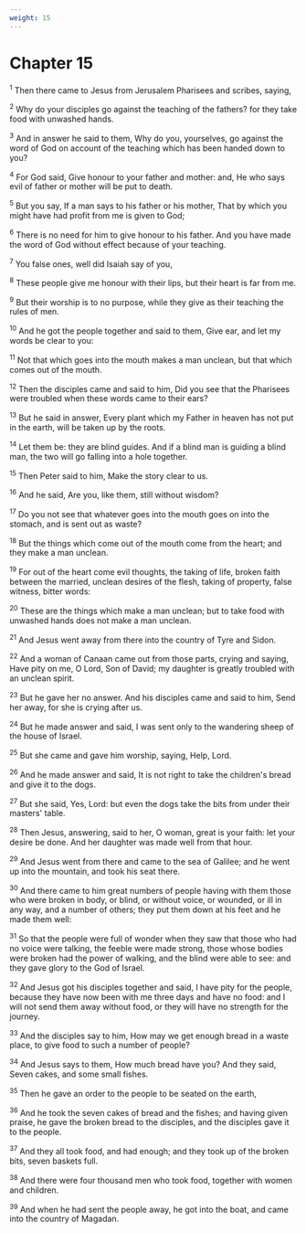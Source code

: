 ```yaml
---
weight: 15
---
```


# Chapter 15

<sup>1</sup> Then there came to Jesus from Jerusalem Pharisees and scribes, saying, 

<sup>2</sup> Why do your disciples go against the teaching of the fathers? for they take food with unwashed hands. 

<sup>3</sup> And in answer he said to them, Why do you, yourselves, go against the word of God on account of the teaching which has been handed down to you? 

<sup>4</sup> For God said, Give honour to your father and mother: and, He who says evil of father or mother will be put to death. 

<sup>5</sup> But you say, If a man says to his father or his mother, That by which you might have had profit from me is given to God; 

<sup>6</sup> There is no need for him to give honour to his father. And you have made the word of God without effect because of your teaching. 

<sup>7</sup> You false ones, well did Isaiah say of you, 

<sup>8</sup> These people give me honour with their lips, but their heart is far from me. 

<sup>9</sup> But their worship is to no purpose, while they give as their teaching the rules of men. 

<sup>10</sup> And he got the people together and said to them, Give ear, and let my words be clear to you: 

<sup>11</sup> Not that which goes into the mouth makes a man unclean, but that which comes out of the mouth. 

<sup>12</sup> Then the disciples came and said to him, Did you see that the Pharisees were troubled when these words came to their ears? 

<sup>13</sup> But he said in answer, Every plant which my Father in heaven has not put in the earth, will be taken up by the roots. 

<sup>14</sup> Let them be: they are blind guides. And if a blind man is guiding a blind man, the two will go falling into a hole together. 

<sup>15</sup> Then Peter said to him, Make the story clear to us. 

<sup>16</sup> And he said, Are you, like them, still without wisdom? 

<sup>17</sup> Do you not see that whatever goes into the mouth goes on into the stomach, and is sent out as waste? 

<sup>18</sup> But the things which come out of the mouth come from the heart; and they make a man unclean. 

<sup>19</sup> For out of the heart come evil thoughts, the taking of life, broken faith between the married, unclean desires of the flesh, taking of property, false witness, bitter words: 

<sup>20</sup> These are the things which make a man unclean; but to take food with unwashed hands does not make a man unclean. 

<sup>21</sup> And Jesus went away from there into the country of Tyre and Sidon. 

<sup>22</sup> And a woman of Canaan came out from those parts, crying and saying, Have pity on me, O Lord, Son of David; my daughter is greatly troubled with an unclean spirit. 

<sup>23</sup> But he gave her no answer. And his disciples came and said to him, Send her away, for she is crying after us. 

<sup>24</sup> But he made answer and said, I was sent only to the wandering sheep of the house of Israel. 

<sup>25</sup> But she came and gave him worship, saying, Help, Lord. 

<sup>26</sup> And he made answer and said, It is not right to take the children's bread and give it to the dogs. 

<sup>27</sup> But she said, Yes, Lord: but even the dogs take the bits from under their masters' table. 

<sup>28</sup> Then Jesus, answering, said to her, O woman, great is your faith: let your desire be done. And her daughter was made well from that hour. 

<sup>29</sup> And Jesus went from there and came to the sea of Galilee; and he went up into the mountain, and took his seat there. 

<sup>30</sup> And there came to him great numbers of people having with them those who were broken in body, or blind, or without voice, or wounded, or ill in any way, and a number of others; they put them down at his feet and he made them well: 

<sup>31</sup> So that the people were full of wonder when they saw that those who had no voice were talking, the feeble were made strong, those whose bodies were broken had the power of walking, and the blind were able to see: and they gave glory to the God of Israel. 

<sup>32</sup> And Jesus got his disciples together and said, I have pity for the people, because they have now been with me three days and have no food: and I will not send them away without food, or they will have no strength for the journey. 

<sup>33</sup> And the disciples say to him, How may we get enough bread in a waste place, to give food to such a number of people? 

<sup>34</sup> And Jesus says to them, How much bread have you? And they said, Seven cakes, and some small fishes. 

<sup>35</sup> Then he gave an order to the people to be seated on the earth, 

<sup>36</sup> And he took the seven cakes of bread and the fishes; and having given praise, he gave the broken bread to the disciples, and the disciples gave it to the people. 

<sup>37</sup> And they all took food, and had enough; and they took up of the broken bits, seven baskets full. 

<sup>38</sup> And there were four thousand men who took food, together with women and children. 

<sup>39</sup> And when he had sent the people away, he got into the boat, and came into the country of Magadan. 


